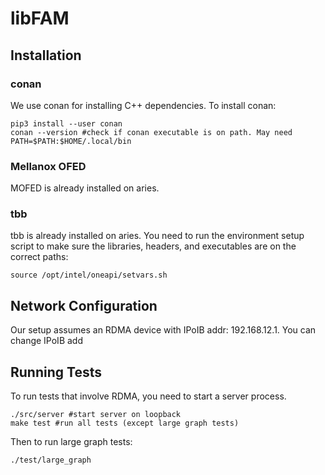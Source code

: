 # libFAM

## Installation

### conan

We use conan for installing C++ dependencies. To install conan:

```shell
pip3 install --user conan
conan --version #check if conan executable is on path. May need PATH=$PATH:$HOME/.local/bin
```

### Mellanox OFED

MOFED is already installed on aries.

### tbb

tbb is already installed on aries. You need to run the environment setup script to make sure the libraries, headers, and
executables are on the correct paths:

```shell
source /opt/intel/oneapi/setvars.sh
```

## Network Configuration
Our setup assumes an RDMA device with IPoIB addr: 192.168.12.1. You can change IPoIB add

## Running Tests

To run tests that involve RDMA, you need to start a server process.

```shell
./src/server #start server on loopback
make test #run all tests (except large graph tests)
```

Then to run large graph tests:

```shell
./test/large_graph
```
